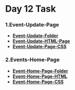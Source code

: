 # __**Day 12 Task**__

  ###  __1.Event-Update-Page__
 
  * [__Event-Update-Folder__](https://github.com/selvajr/Task-12/tree/main/Event-Update-Folder)
  * __[Event-Update-HTML-Page](https://github.com/selvajr/Task-12/blob/main/Event-Update-Folder/index.html)__
  * __[Event-Update-Page-CSS](https://github.com/selvajr/Task-12/tree/main/Event-Update-Folder/CSS)__

 ### 2.__Events-Home-Page__
  * __[Event-Home-Page-Folder](./Event-Update-Folder/)__
  * __[Event-Home-Page-HTML](./Event-Update-Folder/index.html)__
  * __[Event-Home-Page-CSS](./Event-Update-Folder/CSS/styles.css)__